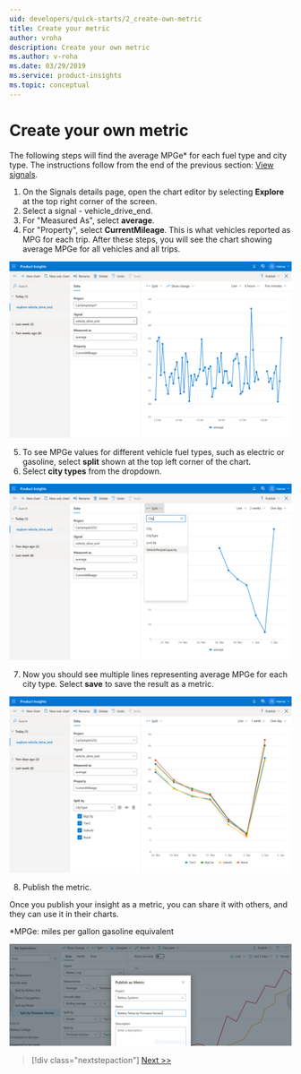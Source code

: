 ```yaml
---
uid: developers/quick-starts/2_create-own-metric
title: Create your metric
author: vroha
description: Create your own metric
ms.author: v-roha
ms.date: 03/29/2019
ms.service: product-insights
ms.topic: conceptual
---
```


# Create your own metric  

The following steps will find the average MPGe* for each fuel type and city type. The instructions follow from the end of the previous section: [View signals](xref:developers/quick-starts/1_view-signals). 

1. On the Signals details page, open the chart editor by selecting **Explore** at the top right corner of the screen. 
2. Select a signal - vehicle_drive_end.
3. For "Measured As", select **average**.
4. For "Property", select **CurrentMileage**. This is what vehicles reported as MPG for each trip. After these steps, you will see the chart showing average MPGe for all vehicles and all trips. 

![Select metric](2_Explore.PNG)

5. To see MPGe values for different vehicle fuel types, such as electric or gasoline, select **split** shown at the top left corner of the chart. 
6. Select **city types** from the dropdown. 

![Select split](2_CityType.PNG)

7. Now you should see multiple lines representing average MPGe for each city type. Select **save** to save the result as a metric.

![Select split](2_Split.PNG)

8. Publish the metric.

Once you publish your insight as a metric, you can share it with others, and they can use it in their charts.

*MPGe: miles per gallon gasoline equivalent

![Creating metrics](create-metrics.png)

> [!div class="nextstepaction"]
> [Next >>](2_1_define-measure.md)
